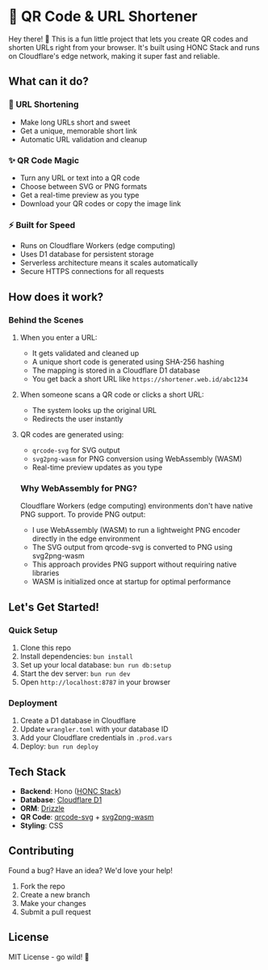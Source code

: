# 🦆 QR Code & URL Shortener

Hey there! 👋 This is a fun little project that lets you create QR codes and shorten URLs right from your browser. It's built using HONC Stack and runs on Cloudflare's edge network, making it super fast and reliable.

## What can it do?

### 🔗 URL Shortening

- Make long URLs short and sweet
- Get a unique, memorable short link
- Automatic URL validation and cleanup

### ✨ QR Code Magic

- Turn any URL or text into a QR code
- Choose between SVG or PNG formats
- Get a real-time preview as you type
- Download your QR codes or copy the image link

### ⚡️ Built for Speed

- Runs on Cloudflare Workers (edge computing)
- Uses D1 database for persistent storage
- Serverless architecture means it scales automatically
- Secure HTTPS connections for all requests

## How does it work?

### Behind the Scenes

1. When you enter a URL:

   - It gets validated and cleaned up
   - A unique short code is generated using SHA-256 hashing
   - The mapping is stored in a Cloudflare D1 database
   - You get back a short URL like `https://shortener.web.id/abc1234`

2. When someone scans a QR code or clicks a short URL:

   - The system looks up the original URL
   - Redirects the user instantly

3. QR codes are generated using:

   - `qrcode-svg` for SVG output
   - `svg2png-wasm` for PNG conversion using WebAssembly (WASM)
   - Real-time preview updates as you type

   ### Why WebAssembly for PNG?

   Cloudflare Workers (edge computing) environments don't have native PNG support. To provide PNG output:

   - I use WebAssembly (WASM) to run a lightweight PNG encoder directly in the edge environment
   - The SVG output from qrcode-svg is converted to PNG using svg2png-wasm
   - This approach provides PNG support without requiring native libraries
   - WASM is initialized once at startup for optimal performance

## Let's Get Started!

### Quick Setup

1. Clone this repo
2. Install dependencies: `bun install`
3. Set up your local database: `bun run db:setup`
4. Start the dev server: `bun run dev`
5. Open `http://localhost:8787` in your browser

### Deployment

1. Create a D1 database in Cloudflare
2. Update `wrangler.toml` with your database ID
3. Add your Cloudflare credentials in `.prod.vars`
4. Deploy: `bun run deploy`

## Tech Stack

- **Backend**: Hono ([HONC Stack](https://honc.dev))
- **Database**: [Cloudflare D1](https://developers.cloudflare.com/d1/)
- **ORM**: [Drizzle](https://orm.drizzle.team/)
- **QR Code**: [qrcode-svg](https://github.com/papnkukn/qrcode-svg) + [svg2png-wasm](https://github.com/ssssota/svg2png-wasm)
- **Styling**: CSS

## Contributing

Found a bug? Have an idea? We'd love your help!

1. Fork the repo
2. Create a new branch
3. Make your changes
4. Submit a pull request

## License

MIT License - go wild! 🎉
